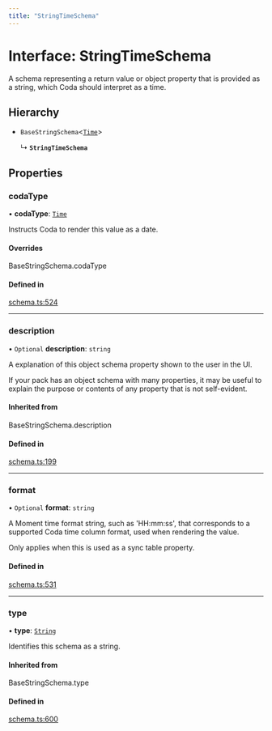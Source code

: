 ```yaml
---
title: "StringTimeSchema"
---
```

# Interface: StringTimeSchema

A schema representing a return value or object property that is provided as a string,
which Coda should interpret as a time.

## Hierarchy

- `BaseStringSchema`<[`Time`](../enums/ValueHintType.md#time)\>

  ↳ **`StringTimeSchema`**

## Properties

### codaType

• **codaType**: [`Time`](../enums/ValueHintType.md#time)

Instructs Coda to render this value as a date.

#### Overrides

BaseStringSchema.codaType

#### Defined in

[schema.ts:524](https://github.com/coda/packs-sdk/blob/main/schema.ts#L524)

___

### description

• `Optional` **description**: `string`

A explanation of this object schema property shown to the user in the UI.

If your pack has an object schema with many properties, it may be useful to
explain the purpose or contents of any property that is not self-evident.

#### Inherited from

BaseStringSchema.description

#### Defined in

[schema.ts:199](https://github.com/coda/packs-sdk/blob/main/schema.ts#L199)

___

### format

• `Optional` **format**: `string`

A Moment time format string, such as 'HH:mm:ss', that corresponds to a supported Coda time column format,
used when rendering the value.

Only applies when this is used as a sync table property.

#### Defined in

[schema.ts:531](https://github.com/coda/packs-sdk/blob/main/schema.ts#L531)

___

### type

• **type**: [`String`](../enums/ValueType.md#string)

Identifies this schema as a string.

#### Inherited from

BaseStringSchema.type

#### Defined in

[schema.ts:600](https://github.com/coda/packs-sdk/blob/main/schema.ts#L600)
